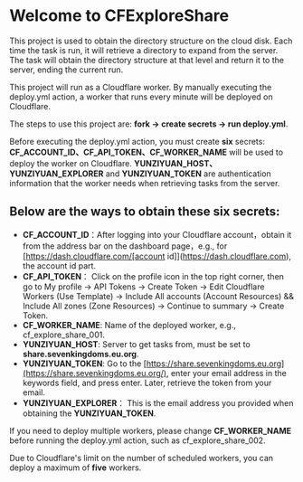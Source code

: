 # Welcome to CFExploreShare

This project is used to obtain the directory structure on the cloud disk. Each time the task is run, it will retrieve a directory to expand from the server. The task will obtain the directory structure at that level and return it to the server, ending the current run.

This project will run as a Cloudflare worker. By manually executing the deploy.yml action, a worker that runs every minute will be deployed on Cloudflare.

The steps to use this project are: **fork -> create secrets -> run deploy.yml**.

Before executing the deploy.yml action, you must create **six** secrets: **CF_ACCOUNT_ID、CF_API_TOKEN、CF_WORKER_NAME** will be used to deploy the worker on Cloudflare. **YUNZIYUAN_HOST、YUNZIYUAN_EXPLORER** and **YUNZIYUAN_TOKEN** are authentication information that the worker needs when retrieving tasks from the server.

## Below are the ways to obtain these six secrets:
- **CF_ACCOUNT_ID**：After logging into your Cloudflare account，obtain it from the address bar on the dashboard page，e.g., for [https://dash.cloudflare.com/[account id]](https://dash.cloudflare.com), the account id part.
- **CF_API_TOKEN**： Click on the profile icon in the top right corner, then go to My profile -> API Tokens -> Create Token -> Edit Cloudflare Workers (Use Template) -> Include All accounts (Account Resources) && Include All zones (Zone Resources) -> Continue to summary -> Create Token.
- **CF_WORKER_NAME**: Name of the deployed worker, e.g., cf_explore_share_001.
- **YUNZIYUAN_HOST**: Server to get tasks from, must be set to **share.sevenkingdoms.eu.org**.
- **YUNZIYUAN_TOKEN**: Go to the  [https://share.sevenkingdoms.eu.org](https://share.sevenkingdoms.eu.org/), enter your email address in the keywords field, and press enter. Later, retrieve the token from your email.
- **YUNZIYUAN_EXPLORER**： This is the email address you provided when obtaining the **YUNZIYUAN_TOKEN**.

If you need to deploy multiple workers, please change **CF_WORKER_NAME** before running the deploy.yml action, such as cf_explore_share_002.

Due to Cloudflare's limit on the number of scheduled workers, you can deploy a maximum of **five** workers.